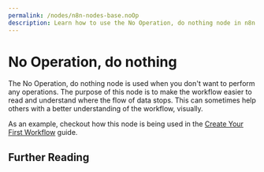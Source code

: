 ```yaml
---
permalink: /nodes/n8n-nodes-base.noOp
description: Learn how to use the No Operation, do nothing node in n8n
---
```


# No Operation, do nothing

The No Operation, do nothing node is used when you don't want to perform any operations. The purpose of this node is to make the workflow easier to read and understand where the flow of data stops. This can sometimes help others with a better understanding of the workflow, visually.

As an example, checkout how this node is being used in the [Create Your First Workflow](../../../../getting-started/create-your-first-workflow/create-your-first-workflow/README.md) guide.

## Further Reading

<FurtherReadingBlog />